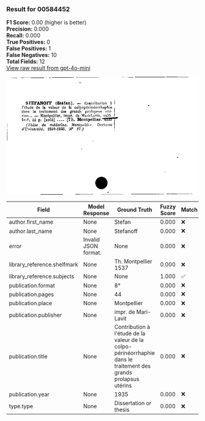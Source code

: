 ### Result for 00584452
**F1 Score:** 0.00 (higher is better)<br>**Precision:** 0.000<br>**Recall:** 0.000<br>**True Positives:** 0<br>**False Positives:** 1<br>**False Negatives:** 10<br>**Total Fields:** 12<br>[View raw result from gpt-4o-mini](https://github.com/RISE-UNIBAS/humanities_data_benchmark/blob/main/results/2025-10-03/T0164/request_T0164_00584452.json)

<img src="https://github.com/RISE-UNIBAS/humanities_data_benchmark/blob/main/benchmarks/zettelkatalog/images/00584452.jpg?raw=true" alt="00584452" width="600px">

| Field | Model Response | Ground Truth | Fuzzy Score | Match |
|-------|----------------|--------------|-------------|-------|
| author.first_name | None | Stefan | 0.000 | ❌ |
| author.last_name | None | Stefanoff | 0.000 | ❌ |
| error | Invalid JSON format. | None | 0.000 | ❌ |
| library_reference.shelfmark | None | Th. Montpellier 1537 | 0.000 | ❌ |
| library_reference.subjects | None | None | 1.000 | ✅ |
| publication.format | None | 8° | 0.000 | ❌ |
| publication.pages | None | 44 | 0.000 | ❌ |
| publication.place | None | Montpellier | 0.000 | ❌ |
| publication.publisher | None | impr. de Mari-Lavit | 0.000 | ❌ |
| publication.title | None | Contribution à l'étude de la valeur de la colpo-périnéorrhaphie dans le traitement des grands prolapsus utérins | 0.000 | ❌ |
| publication.year | None | 1935 | 0.000 | ❌ |
| type.type | None | Dissertation or thesis | 0.000 | ❌ |
